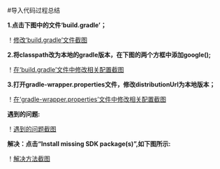 #导入代码过程总结    

**1.点击下图中的文件‘build.gradle’；**   

！[修改‘build.gradle’文件截图](https://github.com/Tej-kk/2017118139_Android/blob/master/HelloWorld/images/图片1.png)   

**2.将classpath改为本地的gradle版本，在下图的两个方框中添加google();**   

！[在‘build.gradle’文件中修改相关配置截图](https://github.com/Tej-kk/2017118139_Android/blob/master/HelloWorld/images/图片2.png)   

**3.打开gradle-wrapper.properties文件，修改distributionUrl为本地版本；**   

！[在‘gradle-wrapper.properties’文件中修改相关配置截图](https://github.com/Tej-kk/2017118139_Android/blob/master/HelloWorld/images/图片3.png)   

**遇到的问题:**   

！[遇到的问题截图](https://github.com/Tej-kk/2017118139_Android/blob/master/HelloWorld/images/图片4.png)   

**解决：点击“Install missing SDK package(s)”,如下图所示:**   

！[解决方法截图](https://github.com/Tej-kk/2017118139_Android/blob/master/HelloWorld/images/图片5.png)



